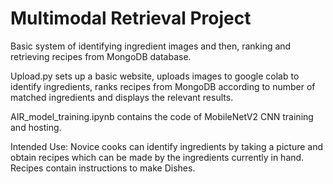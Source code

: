 # Multimodal Retrieval Project

Basic system of identifying ingredient images and then, ranking and retrieving recipes from MongoDB database.

Upload.py sets up a basic website, uploads images to google colab to identify ingredients, ranks recipes from MongoDB according to number of matched ingredients and displays the relevant results. 

AIR_model_training.ipynb contains the code of MobileNetV2 CNN training and hosting.

Intended Use: Novice cooks can identify ingredients by taking a picture and obtain recipes which can be made by the ingredients currently in hand. Recipes contain instructions to make Dishes.
